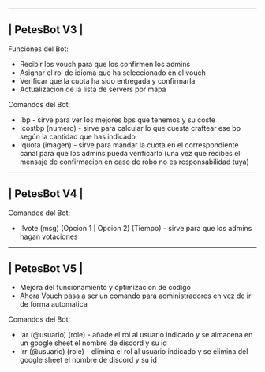 ---------------
| PetesBot V3 |
---------------
Funciones del Bot:
- Recibir los vouch para que los confirmen los admins
- Asignar el rol de idioma que ha seleccionado en el vouch
- Verificar que la cuota ha sido entregada y confirmarla
- Actualización de la lista de servers por mapa

Comandos del Bot:
- !bp - sirve para ver los mejores bps que tenemos y su coste
- !costbp (numero) - sirve para calcular lo que cuesta craftear ese bp según la cantidad que has indicado
- !quota (imagen) - sirve para mandar la cuota en el correspondiente canal para que los admins pueda verificarlo (una vez que recibes el mensaje de confirmacion en caso de robo no es responsabilidad tuya)

---------------
| PetesBot V4 |
---------------
Comandos del Bot:
- !!vote (msg) (Opcion 1 | Opcion 2) (Tiempo) - sirve para que los admins hagan votaciones
---------------
| PetesBot V5 |
---------------
- Mejora del funcionamiento y optimizacion de codigo
- Ahora Vouch pasa a ser un comando para administradores en vez de ir de forma automatica
  
Comandos del Bot:
- !ar (@usuario) (role) - añade el rol al usuario indicado y se almacena en un google sheet el nombre de discord y su id
- !rr (@usuario) (role) - elimina el rol al usuario indicado y se elimina del google sheet el nombre de discord y su id
